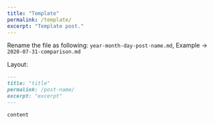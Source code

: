 ```yaml
---
title: "Template"
permalink: /template/
excerpt: "Template post."
---
```


Rename the file as following:
`year-month-day-post-name.md`, Example -> `2020-07-31-comparison.md`


Layout:

```md
---
title: "title"
permalink: /post-name/
excerpt: "excerpt"
---

content
```